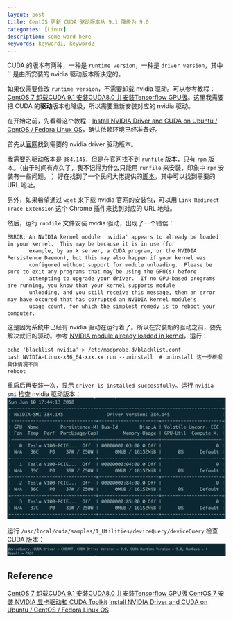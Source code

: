 ```yaml
---
layout: post
title: CentOS 更新 CUDA 驱动版本从 9.1 降级为 9.0
categories: [Linux]
description: some word here
keywords: keyword1, keyword2
---
```



CUDA 的版本有两种，一种是 `runtime version`，一种是 `driver version`，其中 `` 是由所安装的 nvidia 驱动版本所决定的。

如果仅需要修改 `runtime version`，不需要卸载 nvidia 驱动。可以参考教程：[CentOS 7 卸载CUDA 9.1 安装CUDA8.0 并安装Tensorflow GPU版](http://whatbeg.com/2018/03/17/cudainstall.html)。这里我需要把 CUDA 的**驱动**版本也降级，所以需要重新安装对应的 nvidia 驱动。

在开始之前，先看看这个教程：[Install NVIDIA Driver and CUDA on Ubuntu / CentOS / Fedora Linux OS](https://gist.github.com/wangruohui/df039f0dc434d6486f5d4d098aa52d07)，确认依赖环境已经准备好。

首先从[官网](https://www.nvidia.cn/Download/index.aspx?lang=cn)找到需要的 nvidia driver 驱动版本。

我需要的驱动版本是 `384.145`，但是在官网找不到 `runfile` 版本，只有 `rpm` 版本。（由于时间有点久了，我不记得为什么只能用 `runfile` 来安装，印象中 `rpm` 安装有一些问题。 ）好在找到了一个民间大佬提供的[脚本](https://raw.githubusercontent.com/brunsgaard/kops-nvidia-docker-installer/master/nvidia-docker-installer.sh)，其中可以找到需要的 URL 地址。

另外，如果希望通过 `wget` 来下载 nvidia 官网的安装包，可以用 `Link Redirect Trace Extension` 这个 Chrome 插件来找到对应的 URL 地址。

然后，运行 `runfile` 文件安装 nvidia 驱动，出现了一个错误：
```
ERROR: An NVIDIA kernel module 'nvidia' appears to already be loaded in your kernel.  This may be because it is in use (for
       example, by an X server, a CUDA program, or the NVIDIA Persistence Daemon), but this may also happen if your kernel was
       configured without support for module unloading.  Please be sure to exit any programs that may be using the GPU(s) before
       attempting to upgrade your driver.  If no GPU-based programs are running, you know that your kernel supports module
       unloading, and you still receive this message, then an error may have occured that has corrupted an NVIDIA kernel module's
       usage count, for which the simplest remedy is to reboot your computer.

```
这是因为系统中已经有 nvidia 驱动在运行着了。所以在安装新的驱动之前，要先解决就旧的驱动。参考 [NVIDIA module already loaded in kernel](https://codeyarns.com/2017/09/04/nvidia-module-already-loaded-in-kernel/)，运行：
```shell
echo 'blacklist nvidia' > /etc/modprobe.d/blacklist.conf
bash NVIDIA-Linux-x86_64-xxx.xx.run --uninstall  # uninstall 这一步根据具体情况不同
reboot
```
重启后再安装一次，显示 `driver is installed successfully`。运行 `nvidia-smi` 检查 nvidia 驱动版本：
![pic01](https://github.com/Miopas/miopas.github.io/raw/master/_posts/nvidia-driver-01.png)

运行 `/usr/local/cuda/samples/1_Utilities/deviceQuery/deviceQuery` 检查 CUDA 版本：
![pic02](https://github.com/Miopas/miopas.github.io/raw/master/_posts/nvidia-driver-02.png)

## Reference
[CentOS 7 卸载CUDA 9.1 安装CUDA8.0 并安装Tensorflow GPU版](http://whatbeg.com/2018/03/17/cudainstall.html)
[CentOS 7 安装 NVIDIA 显卡驱动和 CUDA Toolkit](https://blog.csdn.net/xueshengke/article/details/78134991)
[Install NVIDIA Driver and CUDA on Ubuntu / CentOS / Fedora Linux OS](https://gist.github.com/wangruohui/df039f0dc434d6486f5d4d098aa52d07)


